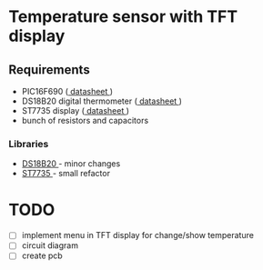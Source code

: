 # Temperature sensor with TFT display

## Requirements
- PIC16F690 ([ datasheet ](http://ww1.microchip.com/downloads/en/DeviceDoc/40001262F.pdf))
- DS18B20 digital thermometer ([ datasheet ](https://datasheets.maximintegrated.com/en/ds/DS18B20.pdf))
- ST7735 display ([ datasheet ](https://www.displayfuture.com/Display/datasheet/controller/ST7735.pdf))
- bunch of resistors and capacitors

### Libraries
- [ DS18B20 ](https://simple-circuit.com/mplab-xc8-ds18b20-pic-microcontroller) - minor changes 
- [ ST7735 ](http://www.moty22.co.uk/tft_counter.php) - small refactor

# TODO 
- [ ] implement menu in TFT display for change/show temperature 
- [ ] circuit diagram
- [ ] create pcb
